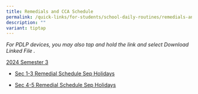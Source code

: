 ```yaml
---
title: Remedials and CCA Schedule
permalink: /quick-links/for-students/school-daily-routines/remedials-and-cca-schedule/
description: ""
variant: tiptap
---
```

<p><em>For PDLP devices, you may also tap and hold the link and select Download Linked File .</em>
</p>
<p><u>2024 Semester 3</u> 
<br>
</p>
<ul data-tight="true" class="tight">
<li>
<p><a href="/files/2024_Sep_Remedial_Schedule___Sec_1_3.pdf" rel="noopener nofollow" target="_blank">Sec 1-3 Remedial Schedule Sep Holidays</a>
</p>
</li>
<li>
<p><a href="/files/2024_Sep_Remedial_Schedule___Sec_4__5.pdf" rel="noopener nofollow" target="_blank">Sec 4-5 Remedial Schedule Sep Holidays</a>
</p>
</li>
</ul>
<p></p>